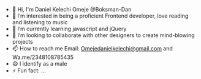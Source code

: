 - 👋 Hi, I'm Daniel Kelechi Omeje @Boksman-Dan
- 👀 I’m interested in being a proficient Frontend developer, love reading and listening to music 
- 🌱 I’m currently learning javascript and jQuery
- 💞️ I’m looking to collaborate with other designers to create mind-blowing projects 
- 📫 How to reach me Email: Omejedanielkelechi@gmail.com and Wa.me/2348108785435
- 😄 I identify as a male 
- ⚡ Fun fact: ...

<!---
Boksman-Dan/Boksman-Dan is a ✨ special ✨ repository because its `README.md` (this file) appears on your GitHub profile.
You can click the Preview link to take a look at your changes.
--->
